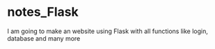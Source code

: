 # notes_Flask
I am going to make an website using Flask with all functions like login, database and many more
